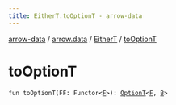 ```yaml
---
title: EitherT.toOptionT - arrow-data
---
```


[arrow-data](../../index.html) / [arrow.data](../index.html) / [EitherT](index.html) / [toOptionT](./to-option-t.html)

# toOptionT

`fun toOptionT(FF: Functor<`[`F`](index.html#F)`>): `[`OptionT`](../-option-t/index.html)`<`[`F`](index.html#F)`, `[`B`](index.html#B)`>`